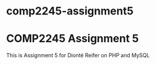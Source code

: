 # comp2245-assignment5

# COMP2245 Assignment 5

This is Assignment 5 for Dionté Reifer on PHP and MySQL